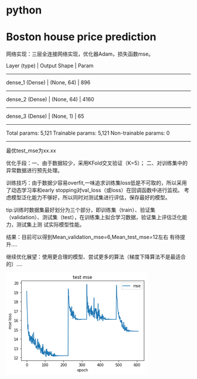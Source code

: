 # python
Boston house price prediction
=
网络实现：三层全连接网络实现，优化器Adam，损失函数mse。

Layer (type)		|		Output Shape		|	Param

_________________________________________________________________
dense_1 (Dense)		|		(None, 64)			|	896     

_________________________________________________________________
dense_2 (Dense)     |       (None, 64)			|	4160     

_________________________________________________________________
dense_3 (Dense)     |       (None, 1)			|	65        

_________________________________________________________________
Total params: 5,121
Trainable params: 5,121
Non-trainable params: 0
_________________________________________________________________
最优test_mse为xx.xx

优化手段：一、由于数据较少，采用KFold交叉验证（K=5）；
         二、对训练集中的异常数据进行预先处理。
         
训练技巧：由于数据少容易overfit,一味追求训练集loss低是不可取的，所以采用了动态学习率和early stopping对val_loss（或loss）在回调函数中进行监视。
         考虑模型泛化能力不够好，所以同时对测试集进行评估，保存最好的模型。
         
tip:训练时数据集最好划分为三个部分，即训练集（train）、验证集（validation）、测试集（test），在训练集上拟合学习数据，验证集上评估泛化能力，测试集上测     试实际模型性能。

结果：目前可以得到Mean_validation_mse=6,Mean_test_mse=12左右   有待提升....

继续优化展望：使用更合理的模型、尝试更多的算法（梯度下降算法不是最适合的）....

![image](https://github.com/zhangzan1997/BostonhousePrice/blob/master/test_mse.png)

